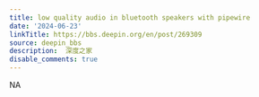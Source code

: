 ```yaml
---
title: low quality audio in bluetooth speakers with pipewire
date: '2024-06-23'
linkTitle: https://bbs.deepin.org/en/post/269309
source: deepin_bbs
description:  深度之家 
disable_comments: true
---
```

NA
